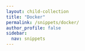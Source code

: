 ```yaml
---
layout: child-collection
title: "Docker"
permalink: /snippets/docker/
author_profile: false
sidebar:
  nav: snippets
---
```

